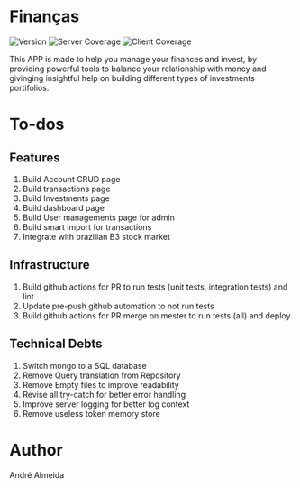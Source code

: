 # Finanças
![Version](https://img.shields.io/badge/version-1.0.0-blue.svg)
![Server Coverage](https://img.shields.io/badge/server--coverage-0%25-red)
![Client Coverage](https://img.shields.io/badge/client--coverage-0%25-red)

This APP is made to help you manage your finances and invest, by providing powerful tools to balance your relationship with money and givinging insightful help on building different types of investments portifolios.

# To-dos
## Features
1. Build Account CRUD page
2. Build transactions page
3. Build Investments page
4. Build dashboard page
5. Build User managements page for admin
6. Build smart import for transactions
7. Integrate with brazilian B3 stock market

## Infrastructure
1. Build github actions for PR to run tests (unit tests, integration tests) and lint
2. Update pre-push github automation to not run tests
3. Build github actions for PR merge on mester to run tests (all) and deploy

## Technical Debts
1. Switch mongo to a SQL database
2. Remove Query translation from Repository
3. Remove Empty files to improve readability
4. Revise all try-catch for better error handling
5. Improve server logging for better log context
6. Remove useless token memory store

# Author
André Almeida